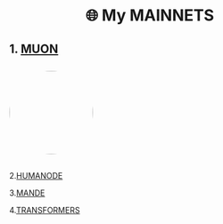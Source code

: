 <h1 align="center">🌐 My MAINNETS </h1>

<div style="margin: 20px 0;">
  <h2>1. <a href="https://app.muon.net/dashboard/">MUON</a></h2>
  <img src="https://github.com/user-attachments/assets/369afa20-60a0-4340-b9ff-43778f8370b7" style="width: 150px; height: 150px; border-radius: 50%; margin: 10px 0;">
</div>


2.[HUMANODE](https://telemetry.humanode.io/#list/0xc56fa32442b2dad76f214b3ae07998e4ca09736e4813724bfb0717caae2c8bee)

3.[MANDE](https://portal.dymension.xyz/rollapp/mande_18071918-1/staking)

4.[TRANSFORMERS](https://explorer.tfsc.io/#/pc/ValidatorDetail?address=0x04E11563D0Fd748d3b2e4913A5911b542a785c68)
